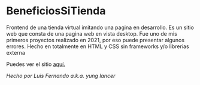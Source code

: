 # BeneficiosSiTienda
Frontend de una tienda virtual imitando una pagina en desarrollo. Es un sitio web que consta de una pagina web en vista desktop. Fue uno de mis primeros proyectos realizado en 2021, por eso puede presentar algunos errores. Hecho en totalmente en HTML y CSS sin frameworks y/o librerias externa

Puedes ver el sitio [aquí.](https://yunglancer.github.io/BeneficiosSiTienda/)



*Hecho por Luis Fernando a.k.a. yung lancer*
